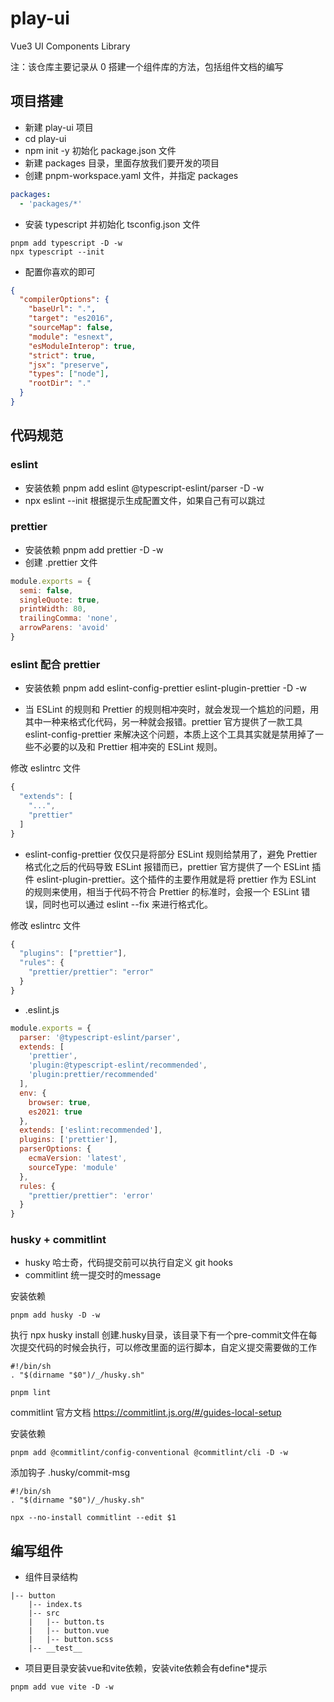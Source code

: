 # play-ui

Vue3 UI Components Library

注：该仓库主要记录从 0 搭建一个组件库的方法，包括组件文档的编写

## 项目搭建

- 新建 play-ui 项目
- cd play-ui
- npm init -y 初始化 package.json 文件
- 新建 packages 目录，里面存放我们要开发的项目
- 创建 pnpm-workspace.yaml 文件，并指定 packages

```yaml
packages:
  - 'packages/*'
```

- 安装 typescript 并初始化 tsconfig.json 文件

```shell
pnpm add typescript -D -w
npx typescript --init
```

- 配置你喜欢的即可

```json
{
  "compilerOptions": {
    "baseUrl": ".",
    "target": "es2016",
    "sourceMap": false,
    "module": "esnext",
    "esModuleInterop": true,
    "strict": true,
    "jsx": "preserve",
    "types": ["node"],
    "rootDir": "."
  }
}
```

## 代码规范

### eslint

- 安装依赖 pnpm add eslint @typescript-eslint/parser -D -w
- npx eslint --init 根据提示生成配置文件，如果自己有可以跳过

### prettier

- 安装依赖 pnpm add prettier -D -w
- 创建 .prettier 文件

```javascript
module.exports = {
  semi: false,
  singleQuote: true,
  printWidth: 80,
  trailingComma: 'none',
  arrowParens: 'avoid'
}
```

### eslint 配合 prettier

- 安装依赖 pnpm add eslint-config-prettier eslint-plugin-prettier -D -w

- 当 ESLint 的规则和 Prettier 的规则相冲突时，就会发现一个尴尬的问题，用其中一种来格式化代码，另一种就会报错。prettier 官方提供了一款工具 eslint-config-prettier 来解决这个问题，本质上这个工具其实就是禁用掉了一些不必要的以及和 Prettier 相冲突的 ESLint 规则。

修改 eslintrc 文件
```js
{
  "extends": [
    "...",
    "prettier"
  ]
}
```

- eslint-config-prettier 仅仅只是将部分 ESLint 规则给禁用了，避免 Prettier 格式化之后的代码导致 ESLint 报错而已，prettier 官方提供了一个 ESLint 插件 eslint-plugin-prettier。这个插件的主要作用就是将 prettier 作为 ESLint 的规则来使用，相当于代码不符合 Prettier 的标准时，会报一个 ESLint 错误，同时也可以通过 eslint --fix 来进行格式化。

修改 eslintrc 文件
```js
{
  "plugins": ["prettier"],
  "rules": {
    "prettier/prettier": "error"
  }
}
```

- .eslint.js
```js
module.exports = {
  parser: '@typescript-eslint/parser',
  extends: [
    'prettier',
    'plugin:@typescript-eslint/recommended',
    'plugin:prettier/recommended'
  ],
  env: {
    browser: true,
    es2021: true
  },
  extends: ['eslint:recommended'],
  plugins: ['prettier'],
  parserOptions: {
    ecmaVersion: 'latest',
    sourceType: 'module'
  },
  rules: {
    "prettier/prettier": 'error'
  }
}
```

### husky + commitlint

- husky 哈士奇，代码提交前可以执行自定义 git hooks
- commitlint 统一提交时的message

安装依赖
```
pnpm add husky -D -w
```
执行 npx husky install 创建.husky目录，该目录下有一个pre-commit文件在每次提交代码的时候会执行，可以修改里面的运行脚本，自定义提交需要做的工作
```shell
#!/bin/sh
. "$(dirname "$0")/_/husky.sh"

pnpm lint
```
commitlint 官方文档 https://commitlint.js.org/#/guides-local-setup

安装依赖
```shell
pnpm add @commitlint/config-conventional @commitlint/cli -D -w
```

添加钩子 .husky/commit-msg
```shell
#!/bin/sh
. "$(dirname "$0")/_/husky.sh"

npx --no-install commitlint --edit $1
```

## 编写组件

- 组件目录结构

```
|-- button
    |-- index.ts
    |-- src
    |   |-- button.ts
    |   |-- button.vue
    |   |-- button.scss
    |-- __test__
```

- 项目更目录安装vue和vite依赖，安装vite依赖会有define*提示
```
pnpm add vue vite -D -w
```